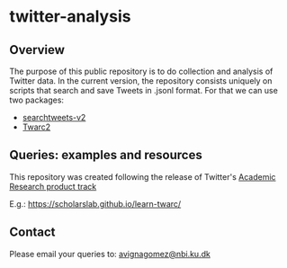 # twitter-analysis

## Overview
The purpose of this public repository is to do collection and analysis of Twitter data.
In the current version, the repository consists uniquely on scripts that search and save Tweets in .jsonl format. 
For that we can use two packages:
  - [searchtweets-v2](https://pypi.org/project/searchtweets-v2/)
  - [Twarc2](https://twarc-project.readthedocs.io/en/latest/twarc2/)

## Queries: examples and resources
This repository was created following the release of Twitter's [Academic Research product track](https://developer.twitter.com/en/solutions/academic-research)

E.g.:
https://scholarslab.github.io/learn-twarc/

## Contact
Please email your queries to: avignagomez@nbi.ku.dk
